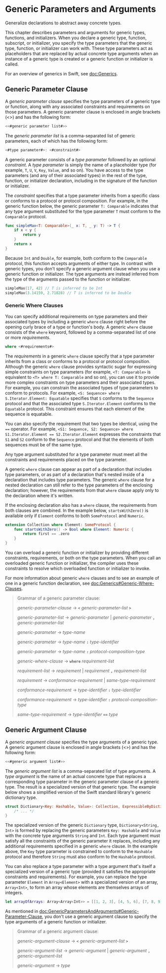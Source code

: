 # Generic Parameters and Arguments

Generalize declarations to abstract away concrete types.

This chapter describes parameters and arguments for generic types, functions, and
initializers. When you declare a generic type, function, subscript, or initializer,
you specify the type parameters that the generic type, function, or initializer
can work with. These type parameters act as placeholders that
are replaced by actual concrete type arguments when an instance of a generic type is
created or a generic function or initializer is called.

For an overview of generics in Swift, see <doc:Generics>.

<!--
  NOTE: Generic types are sometimes referred to as :newTerm:`parameterized types`
  because they're declared with one or more type parameters.
-->

## Generic Parameter Clause

A *generic parameter clause* specifies the type parameters of a generic
type or function, along with any associated constraints and requirements on those parameters.
A generic parameter clause is enclosed in angle brackets (<>)
and has the following form:

```swift
<<#generic parameter list#>>
```

The *generic parameter list* is a comma-separated list of generic parameters,
each of which has the following form:

```swift
<#type parameter#>: <#constraint#>
```

A generic parameter consists of a *type parameter* followed by
an optional *constraint*. A *type parameter* is simply the name
of a placeholder type
(for example, `T`, `U`, `V`, `Key`, `Value`, and so on).
You have access to the type parameters (and any of their associated types) in the rest of the
type, function, or initializer declaration, including in the signature of the function
or initializer.

The *constraint* specifies that a type parameter inherits
from a specific class or conforms to a protocol or protocol composition.
For example, in the generic function below, the generic parameter `T: Comparable`
indicates that any type argument substituted
for the type parameter `T` must conform to the `Comparable` protocol.

```swift
func simpleMax<T: Comparable>(_ x: T, _ y: T) -> T {
    if x < y {
        return y
    }
    return x
}
```

<!--
  - test: `generic-params`
  
  ```swifttest
  -> func simpleMax<T: Comparable>(_ x: T, _ y: T) -> T {
        if x < y {
           return y
        }
        return x
     }
  ```
-->

Because `Int` and `Double`, for example, both conform to the `Comparable` protocol,
this function accepts arguments of either type. In contrast with generic types, you don't
specify a generic argument clause when you use a generic function or initializer.
The type arguments are instead inferred from the type of the arguments passed
to the function or initializer.

```swift
simpleMax(17, 42) // T is inferred to be Int
simpleMax(3.14159, 2.71828) // T is inferred to be Double
```

<!--
  - test: `generic-params`
  
  ```swifttest
  >> let r0 =
  -> simpleMax(17, 42) // T is inferred to be Int
  >> assert(r0 == 42)
  >> let r1 =
  -> simpleMax(3.14159, 2.71828) // T is inferred to be Double
  >> assert(r1 == 3.14159)
  ```
-->

<!--
  Rewrite the above to avoid bare expressions.
  Tracking bug is <rdar://problem/35301593>
-->

### Generic Where Clauses

You can specify additional requirements on type parameters and their associated types
by including a generic `where` clause right before the opening curly brace
of a type or function's body.
A generic `where` clause consists of the `where` keyword,
followed by a comma-separated list of one or more *requirements*.

```swift
where <#requirements#>
```

The *requirements* in a generic `where` clause specify that a type parameter inherits from
a class or conforms to a protocol or protocol composition.
Although the generic `where` clause provides syntactic
sugar for expressing simple constraints on type parameters
(for example, `<T: Comparable>` is equivalent to `<T> where T: Comparable` and so on),
you can use it to provide more complex constraints on type parameters
and their associated types. For example,
you can constrain the associated types of type parameters to conform to protocols.
For example, `<S: Sequence> where S.Iterator.Element: Equatable`
specifies that `S` conforms to the `Sequence` protocol
and that the associated type `S.Iterator.Element`
conforms to the `Equatable` protocol.
This constraint ensures that each element of the sequence is equatable.

You can also specify the requirement that two types be identical,
using the `==` operator. For example,
`<S1: Sequence, S2: Sequence> where S1.Iterator.Element == S2.Iterator.Element`
expresses the constraints that `S1` and `S2` conform to the `Sequence` protocol
and that the elements of both sequences must be of the same type.

Any type argument substituted for a type parameter must
meet all the constraints and requirements placed on the type parameter.

A generic `where` clause can appear
as part of a declaration that includes type parameters,
or as part of a declaration
that's nested inside of a declaration that includes type parameters.
The generic `where` clause for a nested declaration
can still refer to the type parameters of the enclosing declaration;
however,
the requirements from that `where` clause
apply only to the declaration where it's written.

If the enclosing declaration also has a `where` clause,
the requirements from both clauses are combined.
In the example below, `startsWithZero()` is available
only if `Element` conforms to both `SomeProtocol` and `Numeric`.

```swift
extension Collection where Element: SomeProtocol {
    func startsWithZero() -> Bool where Element: Numeric {
        return first == .zero
    }
}
```

<!--
  - test: `contextual-where-clauses-combine`
  
  ```swifttest
  >> protocol SomeProtocol { }
  >> extension Int: SomeProtocol { }
  -> extension Collection where Element: SomeProtocol {
         func startsWithZero() -> Bool where Element: Numeric {
             return first == .zero
         }
     }
  >> print( [1, 2, 3].startsWithZero() )
  << false
  ```
-->

<!--
  - test: `contextual-where-clause-combine-err`
  
  ```swifttest
  >> protocol SomeProtocol { }
  >> extension Bool: SomeProtocol { }
  ---
  >> extension Collection where Element: SomeProtocol {
  >>     func returnTrue() -> Bool where Element == Bool {
  >>         return true
  >>     }
  >>     func returnTrue() -> Bool where Element == Int {
  >>         return true
  >>     }
  >> }
  !$ error: no type for 'Self.Element' can satisfy both 'Self.Element == Int' and 'Self.Element : SomeProtocol'
  !! func returnTrue() -> Bool where Element == Int {
  !!                                            ^
  ```
-->

You can overload a generic function or initializer by providing different
constraints, requirements, or both on the type parameters.
When you call an overloaded generic function or initializer,
the compiler uses these constraints to resolve which overloaded function
or initializer to invoke.

For more information about generic `where` clauses and to see an example
of one in a generic function declaration,
see <doc:Generics#Generic-Where-Clauses>.

> Grammar of a generic parameter clause:
>
> *generic-parameter-clause* → **`<`** *generic-parameter-list* **`>`**
>
> *generic-parameter-list* → *generic-parameter* | *generic-parameter* **`,`** *generic-parameter-list*
>
> *generic-parameter* → *type-name*
>
> *generic-parameter* → *type-name* **`:`** *type-identifier*
>
> *generic-parameter* → *type-name* **`:`** *protocol-composition-type*
>
>
>
> *generic-where-clause* → **`where`** *requirement-list*
>
> *requirement-list* → *requirement* | *requirement* **`,`** *requirement-list*
>
> *requirement* → *conformance-requirement* | *same-type-requirement*
>
>
>
> *conformance-requirement* → *type-identifier* **`:`** *type-identifier*
>
> *conformance-requirement* → *type-identifier* **`:`** *protocol-composition-type*
>
> *same-type-requirement* → *type-identifier* **`==`** *type*

<!--
  NOTE: A conformance requirement can only have one type after the colon,
  otherwise, you'd have a syntactic ambiguity
  (a comma-separated list types inside of a comma-separated list of requirements).
-->

## Generic Argument Clause

A *generic argument clause* specifies the type arguments of a generic
type.
A generic argument clause is enclosed in angle brackets (<>)
and has the following form:

```swift
<<#generic argument list#>>
```

The *generic argument list* is a comma-separated list of type arguments.
A *type argument* is the name of an actual concrete type that replaces
a corresponding type parameter in the generic parameter clause of a generic type.
The result is a specialized version of that generic type.
The example below shows a simplified version of the Swift standard library's
generic dictionary type.

```swift
struct Dictionary<Key: Hashable, Value>: Collection, ExpressibleByDictionaryLiteral {
    /* ... */
}
```

<!--
  TODO: How are we supposed to wrap code lines like the above?
-->

The specialized version of the generic `Dictionary` type, `Dictionary<String, Int>`
is formed by replacing the generic parameters `Key: Hashable` and `Value`
with the concrete type arguments `String` and `Int`. Each type argument must satisfy
all the constraints of the generic parameter it replaces, including any additional
requirements specified in a generic `where` clause. In the example above,
the `Key` type parameter is constrained to conform to the `Hashable` protocol
and therefore `String` must also conform to the `Hashable` protocol.

You can also replace a type parameter with a type argument that's itself
a specialized version of a generic type (provided it satisfies the appropriate
constraints and requirements). For example, you can replace the type parameter
`Element` in `Array<Element>` with a specialized version of an array, `Array<Int>`,
to form an array whose elements are themselves arrays of integers.

```swift
let arrayOfArrays: Array<Array<Int>> = [[1, 2, 3], [4, 5, 6], [7, 8, 9]]
```

<!--
  - test: `array-of-arrays`
  
  ```swifttest
  -> let arrayOfArrays: Array<Array<Int>> = [[1, 2, 3], [4, 5, 6], [7, 8, 9]]
  ```
-->

As mentioned in <doc:GenericParametersAndArguments#Generic-Parameter-Clause>,
you don't use a generic argument clause to specify the type arguments
of a generic function or initializer.

> Grammar of a generic argument clause:
>
> *generic-argument-clause* → **`<`** *generic-argument-list* **`>`**
>
> *generic-argument-list* → *generic-argument* | *generic-argument* **`,`** *generic-argument-list*
>
> *generic-argument* → *type*

<!--
This source file is part of the Swift.org open source project

Copyright (c) 2014 - 2022 Apple Inc. and the Swift project authors
Licensed under Apache License v2.0 with Runtime Library Exception

See https://swift.org/LICENSE.txt for license information
See https://swift.org/CONTRIBUTORS.txt for the list of Swift project authors
-->
